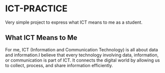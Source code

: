 # ICT-PRACTICE
Very simple project to express what ICT means to me as a student.
 ## What ICT Means to Me
For me, ICT (Information and Communication Technology) is all about data and information.I believe that every technology involving data, information, or communication is part of ICT. It connects the digital world by allowing us to collect, process, and share information efficiently.
